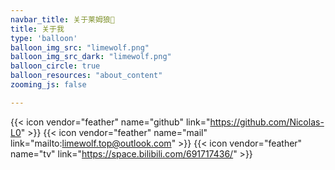 ```yaml
---
navbar_title: 关于莱姆狼🐺
title: 关于我
type: 'balloon'
balloon_img_src: "limewolf.png"
balloon_img_src_dark: "limewolf.png"
balloon_circle: true
balloon_resources: "about_content"
zooming_js: false

---
```


{{< icon vendor="feather" name="github" link="https://github.com/Nicolas-L0" >}}
{{< icon vendor="feather" name="mail" link="mailto:limewolf.top@outlook.com" >}}
{{< icon vendor="feather" name="tv" link="https://space.bilibili.com/691717436/" >}}